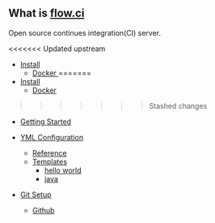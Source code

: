 ## What is [flow.ci](https://github.com/flowci)

Open source continues integration(CI) server.

<<<<<<< Updated upstream
* [ Install ](#)
    * [ Docker ](./v1.0/install/docker.md)
=======
* [Install](#)
  * [Docker](https://github.com/FlowCI/docker)
>>>>>>> Stashed changes

* [ Getting Started ](./v1.0/start/index.md)

* [ YML Configuration ](#)
    * [ Reference ](./yml_intro.md)
    * [ Templates ](./yml_ios.md)
        * [ hello world ](https://github.com/FlowCI/templates/blob/master/helloworld.yaml) 
        * [ java ](https://github.com/FlowCI/templates/blob/master/java.yaml) 

* [ Git Setup ](#)
    * [ Github ](./v1.0/git/github.md)

<!-- * [ User ](#) -->

<!-- * [ Agent ](#) -->

<!-- * [ Credential ](#) -->

<!-- * [ Plugin ](#) -->

